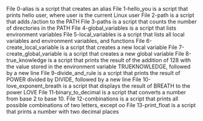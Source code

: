 File 0-alias is a script that creates an alias
File 1-hello_you is a script that prints hello user, where user is the current Linux user
File 2-path is a script that adds /action to the PATH
File 3-paths is a script that counts the number of directories in the PATH
File 4-global_variables is a script that lists environment variables
File 5-local_variables is a script that lists all local variables and environment variables, and functions
File 6-create_local_variable is a script that creates a new local variable
File 7-create_global_variable is a script that creates a new global variable
File 8-true_knowledge is a script that prints the result of the addition of 128 with the value stored in the environment variable TRUEKNOWLEDGE, followed by a new line
File 9-divide_and_rule is a script that prints the result of POWER divided by DIVIDE, followed by a new line
File 10-love_exponent_breath is a script that displays the result of BREATH to the power LOVE
File 11-binary_to_decimal is a script that converts a number from base 2 to base 10.
File 12-combinations is a script that prints all possible combinations of two letters, except oo
File 13-print_float is a script that prints a number with two decimal places
